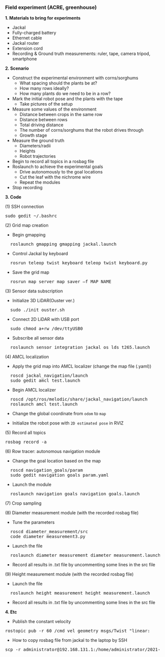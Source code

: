 ### Field experiment (ACRE, greenhouse)

**1. Materials to bring for experiments**
* Jackal
* Fully-charged battery
* Ethernet cable
* Jackal router
* Extension cord
* Recording & Ground truth measurements: ruler, tape, camera tripod, smartphone

**2. Scenario**
* Construct the experimental environment with corns/sorghums
  * What spacing should the plants be at?
  * How many rows ideally?
  * How many plants do we need to be in a row?
* Mark the initial robot pose and the plants with the tape
  * Take pictures of the setup
* Measure some values of the environment
  * Distance between crops in the same row
  * Distance between rows
  * Total driving distance
  * The number of corns/sorghums that the robot drives through
  * Growth stage
* Measure the ground truth 
  * Diameters/radii
  * Heights
  * Robot trajectories
* Begin to record all topics in a rosbag file
* Roslaunch to achieve the experimental goals
  * Drive autonomously to the goal locations
  * Cut the leaf with the nichrome wire  
  * Repeat the modules
* Stop recording

**3. Code**

(1) SSH connection
<pre>
sudo gedit ~/.bashrc</pre>

(2) Grid map creation
  * Begin gmapping
  <pre>
  roslaunch gmapping gmapping_jackal.launch</pre>
  
  * Control Jackal by keyboard
  <pre>
  rosrun teleop_twist_keyboard teleop_twist_keyboard.py</pre>

  * Save the grid map
  <pre>
  rosrun map_server map_saver –f MAP_NAME</pre>
  
(3) Sensor data subscription
  * Initialize 3D LiDAR(Ouster ver.)
  <pre>
  sudo ./init_ouster.sh</pre>
  
  * Connect 2D LiDAR with USB port
  <pre>
  sudo chmod a+rw /dev/ttyUSB0</pre>
  
  * Subscribe all sensor data
  <pre>
  roslaunch sensor_integration jackal_os_lds_t265.launch</pre>
  
(4) AMCL localization
  * Apply the grid map into AMCL localizer (change the map file (.yaml))
  <pre>
  roscd jackal_navigation/launch
  sudo gedit amcl_test.launch</pre>

  * Begin AMCL localizer
  <pre>
  roscd /opt/ros/melodic/share/jackal_navigation/launch
  roslaunch amcl_test.launch</pre>
  
  * Change the global coordinate from `odom` to `map`
  
  * Initialize the robot pose with `2D estimated pose` in RVIZ
 
(5) Record all topics
<pre>
rosbag record -a</pre>

(6) Row tracer: autonomous navigation module
  * Change the goal location based on the map
  <pre>
  roscd navigation_goals/param
  sudo gedit navigation_goals_param.yaml</pre>
  
  * Launch the module
  <pre>
  roslaunch navigation_goals navigation_goals.launch</pre>
  
(7) Crop sampling

(8) Diameter measurement module (with the recorded rosbag file)
  * Tune the parameters
  <pre>
  roscd diameter_measurement/src
  code diameter_measurement3.py</pre>
  
  * Launch the file
  <pre>
  roslaunch diameter_measurement diameter_measurement.launch</pre>
  
  * Record all results in .txt file by uncommenting some lines in the src file

(9) Height measurement module (with the recorded rosbag file)
  * Launch the file
  <pre>
  roslaunch height_measurement height_measurement.launch</pre>
  
  * Record all results in .txt file by uncommenting some lines in the src file

**4. Etc**
* Publish the constant velocity
<pre>
rostopic pub -r 60 /cmd_vel geometry_msgs/Twist "linear:</pre>

* How to copy rosbag file from jackal to the laptop by SSH
<pre>
scp -r administrator@192.168.131.1:/home/administrator/2021-09-22-14-15-20.bag /home/kimkt0408/</pre>
